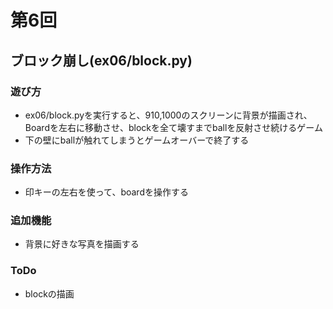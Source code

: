 # 第6回
## ブロック崩し(ex06/block.py)
### 遊び方
- ex06/block.pyを実行すると、910,1000のスクリーンに背景が描画され、Boardを左右に移動させ、blockを全て壊すまでballを反射させ続けるゲーム
- 下の壁にballが触れてしまうとゲームオーバーで終了する
### 操作方法
- 印キーの左右を使って、boardを操作する
### 追加機能
- 背景に好きな写真を描画する 
### ToDo
- blockの描画
